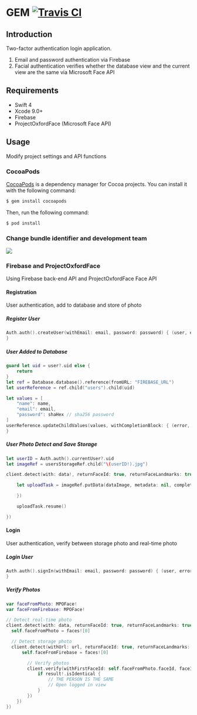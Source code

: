 # GEM [![Travis CI](https://travis-ci.com/emreozdil/GEM.svg?token=W1PFc5VyLR7zwNLsVzpB&branch=master)](https://travis-ci.com/emreozdil/GEM/builds)

## Introduction
Two-factor authentication login application.
1. Email and password authentication via Firebase
2. Facial authentication verifies whether the database view and the current view are the same via Microsoft Face API

## Requirements
- Swift 4
- Xcode 9.0+
- Firebase
- ProjectOxfordFace (Microsoft Face API)

## Usage
Modify project settings and API functions

### CocoaPods

[CocoaPods](http://cocoapods.org) is a dependency manager for Cocoa projects. You can install it with the following command:

```bash
$ gem install cocoapods
```

Then, run the following command:

```bash
$ pod install
```

### Change bundle identifier and development team
<img src="https://firebasestorage.googleapis.com/v0/b/gem-ios-3a8e7.appspot.com/o/Project%20Settings.png?alt=media&token=6eaf3975-2424-46ac-b827-e42e53f9adbc">



### Firebase and ProjectOxfordFace
Using Firebase back-end API and ProjectOxfordFace Face API

#### Registration
User authentication, add to database and store of photo

##### Register User
```swift
Auth.auth().createUser(withEmail: email, password: password) { (user, error) in
}
```

##### User Added to Database
```swift
guard let uid = user?.uid else {
    return
}
let ref = Database.database().reference(fromURL: "FIREBASE_URL")
let userReference = ref.child("users").child(uid)

let values = [
    "name": name,
    "email": email,
    "password": shaHex // sha256 password
]
userReference.updateChildValues(values, withCompletionBlock: { (error, reference) in
}
```
##### User Photo Detect and Save Storage
```swift
let userID = Auth.auth().currentUser?.uid
let imageRef = usersStorageRef.child("\(userID!).jpg")

client.detect(with: data!, returnFaceId: true, returnFaceLandmarks: true, returnFaceAttributes: [], completionBlock: { (faces, error) in

    let uploadTask = imageRef.putData(dataImage, metadata: nil, completion: { (metadata, error) in

    })

    uploadTask.resume()

})
```

#### Login
User authentication, verify between storage photo and real-time photo

##### Login User
```swift
Auth.auth().signIn(withEmail: email, password: password) { (user, error) in
}
```

##### Verify Photos
```swift
var faceFromPhoto: MPOFace!
var faceFromFirebase: MPOFace!

// Detect real-time photo
client.detect(with: data, returnFaceId: true, returnFaceLandmarks: true, returnFaceAttributes: [], completionBlock: { (faces, error) in
  self.faceFromPhoto = faces![0]

  // Detect storage photo
  client.detect(withUrl: url, returnFaceId: true, returnFaceLandmarks: true, returnFaceAttributes: [], completionBlock: { (faces, error) in
      self.faceFromFirebase = faces![0]

        // Verify photos
        client.verify(withFirstFaceId: self.faceFromPhoto.faceId, faceId2: self.faceFromFirebase.faceId, completionBlock: { (result, error) in
            if result!.isIdentical {
                // THE PERSON IS THE SAME
                // Open logged in view
            }
        })
    })
})
```
